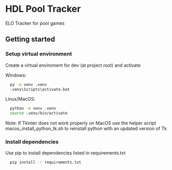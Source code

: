 # HDL Pool Tracker

ELO Tracker for pool games

## Getting started

### Setup virtual environment

Create a virtual enviroment for dev (at project root) and activate

Windows:

```bash
  py -m venv .venv
  .venv\Scripts\activate.bat
```

Linux/MacOS:

```bash
  python -m venv .venv
  source .venv/bin/activate
```
Note: If Tkinter does not work properly on MacOS use the helper script macos_install_python_tk.sh to reinstall python with an updated version of Tk

### Install dependencies

Use pip to install dependencies listed in requirements.txt

```bash
  pip install -r requirements.txt
```
